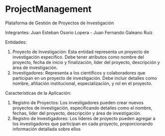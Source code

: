 # ProjectManagement
Plataforma de Gestión de Proyectos de Investigación

Integrantes:
Juan Esteban Osorio Lopera - 
Juan Fernando Galeano Ruiz

Entidades:
1. Proyecto de Investigación: Esta entidad representa un proyecto de investigación
específico. Debe tener atributos como nombre del proyecto, fecha de inicio y
finalización, líder del proyecto, descripción y área de investigación.
2. Investigadores: Representa a los científicos y colaboradores que participan en un
proyecto de investigación. Debe incluir detalles como nombre, afiliación institucional,
especialización, y rol en el proyecto.

Características de la Aplicación:
1. Registro de Proyectos: Los investigadores pueden crear nuevos proyectos de
investigación, especificando detalles como el nombre, fechas, líder del proyecto,
descripción y área de investigación.
2. Registro de Investigadores: Los líderes de proyecto pueden agregar a los investigadores
que participan en cada proyecto, proporcionando información detallada sobre ellos

